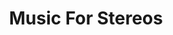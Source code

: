---
ee_id_show: '4172'
title: Music For Stereos
url: music-for-stereos
live_url:
year: '2010'
venue: Art Institute of Chicago
state_country: Chicago
type:
dates:
wwwnews:
wwweblast:
pitch: Composition for consumer home stereos, and CD’s. :/
ps: Stressful! ...
credits:
download:
layout: shows
---